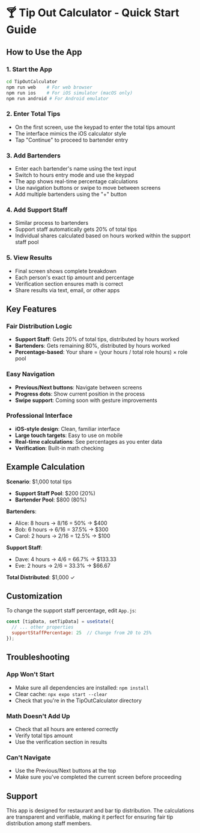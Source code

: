 # 🍸 Tip Out Calculator - Quick Start Guide

## How to Use the App

### 1. Start the App
```bash
cd TipOutCalculator
npm run web    # For web browser
npm run ios    # For iOS simulator (macOS only)
npm run android # For Android emulator
```

### 2. Enter Total Tips
- On the first screen, use the keypad to enter the total tips amount
- The interface mimics the iOS calculator style
- Tap "Continue" to proceed to bartender entry

### 3. Add Bartenders
- Enter each bartender's name using the text input
- Switch to hours entry mode and use the keypad
- The app shows real-time percentage calculations
- Use navigation buttons or swipe to move between screens
- Add multiple bartenders using the "+" button

### 4. Add Support Staff
- Similar process to bartenders
- Support staff automatically gets 20% of total tips
- Individual shares calculated based on hours worked within the support staff pool

### 5. View Results
- Final screen shows complete breakdown
- Each person's exact tip amount and percentage
- Verification section ensures math is correct
- Share results via text, email, or other apps

## Key Features

### Fair Distribution Logic
- **Support Staff**: Gets 20% of total tips, distributed by hours worked
- **Bartenders**: Gets remaining 80%, distributed by hours worked
- **Percentage-based**: Your share = (your hours / total role hours) × role pool

### Easy Navigation
- **Previous/Next buttons**: Navigate between screens
- **Progress dots**: Show current position in the process
- **Swipe support**: Coming soon with gesture improvements

### Professional Interface
- **iOS-style design**: Clean, familiar interface
- **Large touch targets**: Easy to use on mobile
- **Real-time calculations**: See percentages as you enter data
- **Verification**: Built-in math checking

## Example Calculation

**Scenario**: $1,000 total tips
- **Support Staff Pool**: $200 (20%)
- **Bartender Pool**: $800 (80%)

**Bartenders**:
- Alice: 8 hours → 8/16 = 50% → $400
- Bob: 6 hours → 6/16 = 37.5% → $300
- Carol: 2 hours → 2/16 = 12.5% → $100

**Support Staff**:
- Dave: 4 hours → 4/6 = 66.7% → $133.33
- Eve: 2 hours → 2/6 = 33.3% → $66.67

**Total Distributed**: $1,000 ✓

## Customization

To change the support staff percentage, edit `App.js`:
```javascript
const [tipData, setTipData] = useState({
  // ... other properties
  supportStaffPercentage: 25  // Change from 20 to 25%
});
```

## Troubleshooting

### App Won't Start
- Make sure all dependencies are installed: `npm install`
- Clear cache: `npx expo start --clear`
- Check that you're in the TipOutCalculator directory

### Math Doesn't Add Up
- Check that all hours are entered correctly
- Verify total tips amount
- Use the verification section in results

### Can't Navigate
- Use the Previous/Next buttons at the top
- Make sure you've completed the current screen before proceeding

## Support

This app is designed for restaurant and bar tip distribution. The calculations are transparent and verifiable, making it perfect for ensuring fair tip distribution among staff members.